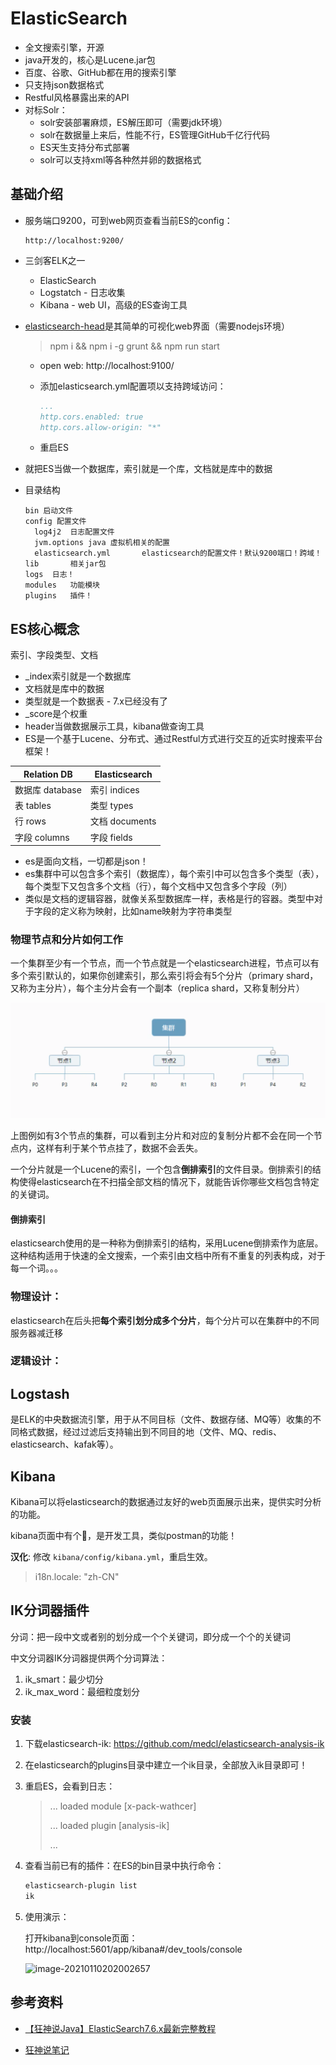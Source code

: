 # ElasticSearch

- 全文搜索引擎，开源 
- java开发的，核心是Lucene.jar包
- 百度、谷歌、GitHub都在用的搜索引擎
- 只支持json数据格式
- Restful风格暴露出来的API
- 对标Solr：
  - solr安装部署麻烦，ES解压即可（需要jdk环境）
  - solr在数据量上来后，性能不行，ES管理GitHub千亿行代码
  - ES天生支持分布式部署
  - solr可以支持xml等各种然并卵的数据格式



## 基础介绍

- 服务端口9200，可到web网页查看当前ES的config：

  ```
  http://localhost:9200/
  ```

- 三剑客ELK之一

  - ElasticSearch
  - Logstatch - 日志收集
  - Kibana - web UI，高级的ES查询工具

- [elasticsearch-head](https://github.com/mobz/elasticsearch-head)是其简单的可视化web界面（需要nodejs环境）
  > npm i && npm i -g grunt && npm run start

  - open web: http://localhost:9100/
  - 添加elasticsearch.yml配置项以支持跨域访问：

    ```yml
    ...
    http.cors.enabled: true
    http.cors.allow-origin: "*"
    ```
    
  - 重启ES

- 就把ES当做一个数据库，索引就是一个库，文档就是库中的数据

- 目录结构

  ```
  bin 启动文件
  config 配置文件
  	log4j2	日志配置文件
  	jvm.options	java 虚拟机相关的配置
  	elasticsearch.yml		elasticsearch的配置文件！默认9200端口！跨域！
  lib		相关jar包
  logs	日志！
  modules	功能模块
  plugins	插件！
  ```



## ES核心概念

索引、字段类型、文档

- _index索引就是一个数据库
- 文档就是库中的数据
- 类型就是一个数据表 - 7.x已经没有了
- _score是个权重
- header当做数据展示工具，kibana做查询工具
- ES是一个基于Lucene、分布式、通过Restful方式进行交互的近实时搜索平台框架！

| Relation DB     | Elasticsearch  |
| --------------- | -------------- |
| 数据库 database | 索引 indices   |
| 表 tables       | 类型 types     |
| 行 rows         | 文档 documents |
| 字段 columns    | 字段 fields    |

- es是面向文档，一切都是json！
- es集群中可以包含多个索引（数据库），每个索引中可以包含多个类型（表），每个类型下又包含多个文档（行），每个文档中又包含多个字段（列）
- 类似是文档的逻辑容器，就像关系型数据库一样，表格是行的容器。类型中对于字段的定义称为映射，比如name映射为字符串类型



### 物理节点和分片如何工作

一个集群至少有一个节点，而一个节点就是一个elasticsearch进程，节点可以有多个索引默认的，如果你创建索引，那么索引将会有5个分片（primary shard，又称为主分片），每个主分片会有一个副本（replica shard，又称复制分片）

![image-20210110174857443](./pictures/es-cluster.png)

上图例如有3个节点的集群，可以看到主分片和对应的复制分片都不会在同一个节点内，这样有利于某个节点挂了，数据不会丢失。

一个分片就是一个Lucene的索引，一个包含**倒排索引**的文件目录。倒排索引的结构使得elasticsearch在不扫描全部文档的情况下，就能告诉你哪些文档包含特定的关键词。

#### 倒排索引

elasticsearch使用的是一种称为倒排索引的结构，采用Lucene倒排索作为底层。这种结构适用于快速的全文搜索，一个索引由文档中所有不重复的列表构成，对于每一个词。。。



### 物理设计：

elasticsearch在后头把**每个索引划分成多个分片**，每个分片可以在集群中的不同服务器减迁移

### 逻辑设计：



## Logstash

是ELK的中央数据流引擎，用于从不同目标（文件、数据存储、MQ等）收集的不同格式数据，经过过滤后支持输出到不同目的地（文件、MQ、redis、elasticsearch、kafak等）。



## Kibana

Kibana可以将elasticsearch的数据通过友好的web页面展示出来，提供实时分析的功能。

kibana页面中有个🔧，是开发工具，类似postman的功能！

**汉化**: 修改 `kibana/config/kibana.yml`，重启生效。

> i18n.locale: "zh-CN"



## IK分词器插件

分词：把一段中文或者别的划分成一个个关键词，即分成一个个的关键词

中文分词器IK分词器提供两个分词算法：

1. ik_smart：最少切分
2. ik_max_word：最细粒度划分

### 安装

1. 下载elasticsearch-ik: https://github.com/medcl/elasticsearch-analysis-ik

2. 在elasticsearch的plugins目录中建立一个ik目录，全部放入ik目录即可！ 

3. 重启ES，会看到日志：

   > ... loaded module [x-pack-wathcer]
   >
   > ... loaded plugin [analysis-ik]
   >
   > ...

4. 查看当前已有的插件：在ES的bin目录中执行命令：

   ```powershell
   elasticsearch-plugin list
   ik
   ```

5. 使用演示：

   打开kibana到console页面：http://localhost:5601/app/kibana#/dev_tools/console

   ![image-20210110202002657](/Users/apple/wikis/database/pictures/kibana-ik.png)



## 参考资料

- [【狂神说Java】ElasticSearch7.6.x最新完整教程](https://www.bilibili.com/video/BV17a4y1x7zq?t=852&p=1)

- [狂神说笔记](https://gitee.com/kuangstudy/openclass)

